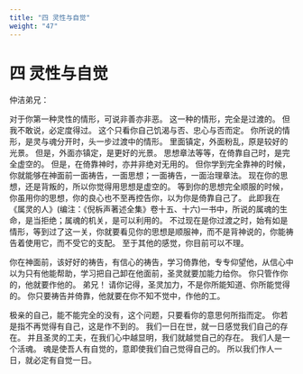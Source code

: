 ```yaml
---
title: "四 灵性与自觉"
weight: "47"
---
```


# 四 灵性与自觉


仲洁弟兄：

对于你第一种灵性的情形，可说非善亦非恶。
这一种的情形，完全是过渡的。
但我不敢说，必定度得过。
这个只看你自己饥渴与否、忠心与否而定。
你所说的情形，是灵与魂分开时，头一步过渡中的情形。
里面镇定，外面粉乱，原是较好的光景。
但是，外面亦镇定，是更好的光景。
思想章法等等，在倚靠自己时，是完全虚空的。
但是，在倚靠神时，亦并非绝对无用的。
但你学到完全靠神的时候，你就能够在神面前一面祷告，一面思想；一面祷告，一面治理章法。
现在你的思想，还是背叛的，所以你觉得用思想是虚空的。
等到你的思想完全顺服的时候，你虽用你的思想，你的良心也不至再控告你，以为你是倚靠自己了。
此即我在《属灵的人》(编注：《倪柝声著述全集》卷十五、十六)一书中，所说的属魂的生命，是当拒绝；属魂的机关，是可以利用的。
不过现在是你过渡之时，始有如是情形，等到过了这一关，你就要看见你的思想是顺服神，而不是背神说的，你能祷告着使用它，而不受它的支配。
至于其他的感觉，你目前可以不理。

你在神面前，该好好的祷告，有信心的祷告，学习倚靠他，专专仰望他，从信心中以为只有他能帮助，学习把自己卸在他面前，圣灵就要加能力给你。
你只管作你的，他就要作他的。
弟兄！
请你记得，圣灵加力，不是你所能知道、你所能觉得的。
你只要祷告并倚靠，他就要在你不知不觉中，作他的工。

极亲的自己，能不能完全的没有，这个问题，只要看你的意思何所指而定。
你若是指不再觉得有自己，这是作不到的。
我们一日在世，就一日感觉我们自己的存在。
并且圣灵的工夫，在我们心中越显明，我们就越觉自己的存在。
我们人是一个活魂。
魂是使吾人有自觉的，意即使我们自己觉得自己的。
所以我们作人一日，就必定有自觉一日。
